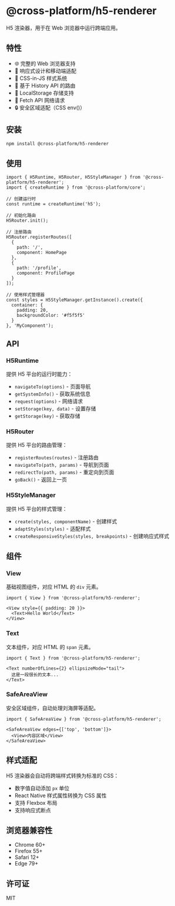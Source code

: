 # @cross-platform/h5-renderer

H5 渲染器，用于在 Web 浏览器中运行跨端应用。

## 特性

- 🌐 完整的 Web 浏览器支持
- 📱 响应式设计和移动端适配
- 🎨 CSS-in-JS 样式系统
- 🧭 基于 History API 的路由
- 💾 LocalStorage 存储支持
- 🔗 Fetch API 网络请求
- 🔒 安全区域适配（CSS env()）

## 安装

```bash
npm install @cross-platform/h5-renderer
```

## 使用

```tsx
import { H5Runtime, H5Router, H5StyleManager } from '@cross-platform/h5-renderer';
import { createRuntime } from '@cross-platform/core';

// 创建运行时
const runtime = createRuntime('h5');

// 初始化路由
H5Router.init();

// 注册路由
H5Router.registerRoutes([
  {
    path: '/',
    component: HomePage
  },
  {
    path: '/profile',
    component: ProfilePage
  }
]);

// 使用样式管理器
const styles = H5StyleManager.getInstance().create({
  container: {
    padding: 20,
    backgroundColor: '#f5f5f5'
  }
}, 'MyComponent');
```

## API

### H5Runtime

提供 H5 平台的运行时能力：

- `navigateTo(options)` - 页面导航
- `getSystemInfo()` - 获取系统信息
- `request(options)` - 网络请求
- `setStorage(key, data)` - 设置存储
- `getStorage(key)` - 获取存储

### H5Router

提供 H5 平台的路由管理：

- `registerRoutes(routes)` - 注册路由
- `navigateTo(path, params)` - 导航到页面
- `redirectTo(path, params)` - 重定向到页面
- `goBack()` - 返回上一页

### H5StyleManager

提供 H5 平台的样式管理：

- `create(styles, componentName)` - 创建样式
- `adaptStyles(styles)` - 适配样式
- `createResponsiveStyles(styles, breakpoints)` - 创建响应式样式

## 组件

### View

基础视图组件，对应 HTML 的 `div` 元素。

```tsx
import { View } from '@cross-platform/h5-renderer';

<View style={{ padding: 20 }}>
  <Text>Hello World</Text>
</View>
```

### Text

文本组件，对应 HTML 的 `span` 元素。

```tsx
import { Text } from '@cross-platform/h5-renderer';

<Text numberOfLines={2} ellipsizeMode="tail">
  这是一段很长的文本...
</Text>
```

### SafeAreaView

安全区域组件，自动处理刘海屏等适配。

```tsx
import { SafeAreaView } from '@cross-platform/h5-renderer';

<SafeAreaView edges={['top', 'bottom']}>
  <View>内容区域</View>
</SafeAreaView>
```

## 样式适配

H5 渲染器会自动将跨端样式转换为标准的 CSS：

- 数字值自动添加 `px` 单位
- React Native 样式属性转换为 CSS 属性
- 支持 Flexbox 布局
- 支持响应式断点

## 浏览器兼容性

- Chrome 60+
- Firefox 55+
- Safari 12+
- Edge 79+

## 许可证

MIT